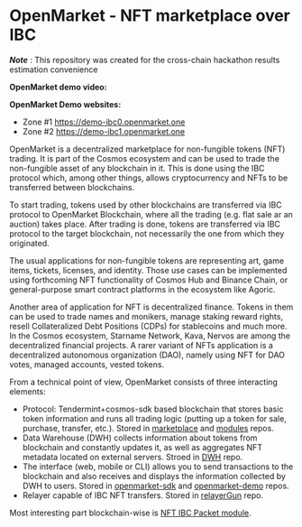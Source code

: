 # OpenMarket - NFT marketplace over IBC #


***Note*** : This repository was created for the cross-chain hackathon results estimation convenience


**OpenMarket demo video:** 

**OpenMarket Demo websites:** 
- Zone #1 https://demo-ibc0.openmarket.one
- Zone #2 https://demo-ibc1.openmarket.one

OpenMarket is a decentralized marketplace for non-fungible tokens (NFT) trading. It is part of the Сosmos ecosystem and can be used to trade the non-fungible asset of any blockchain in it. This is done using the IBC protocol which, among other things, allows cryptocurrency and NFTs to be transferred between blockchains.

To start trading, tokens used by other blockchains are transferred via IBC protocol to OpenMarket Blockchain, where all the trading (e.g. flat sale ar an auction) takes place. After trading is done, tokens are transferred via IBC protocol to the target blockchain, not necessarily the one from which they originated. 

The usual applications for non-fungible tokens are representing art, game items, tickets, licenses, and identity. Those use cases can be implemented using forthcoming NFT functionality of Cosmos Hub and Binance Chain, or general-purpose smart contract platforms in the ecosystem like Agoric. 

Another area of application for NFT is decentralized finance. Tokens in them can be used to trade names and monikers, manage staking reward rights, resell Collateralized Debt Positions (CDPs) for stablecoins and much more. In the Cosmos ecosystem, Starname Network, Kava, Nervos are among the decentralized financial projects. A rarer variant of NFTs application is a decentralized autonomous organization (DAO), namely using NFT for DAO votes, managed accounts, vested tokens. 


From a technical point of view, OpenMarket consists of three interacting elements:

* Protocol: Tendermint+cosmos-sdk based blockchain that stores basic token information and runs all trading logic (putting up a token for sale, purchase, transfer, etc.). Stored in [marketplace](https://github.com/p2p-org/marketplace/tree/feat/hack-ibc-nft) and [modules](https://github.com/corestario/modules/tree/hack-ibc) repos.
* Data Warehouse (DWH) collects information about tokens from blockchain and constantly updates it, as well as aggregates NFT metadata located on external servers. Stroed in [DWH](https://github.com/p2p-org/dwh/tree/hack-ibc-docker) repo.
* The interface (web, mobile or CLI) allows you to send transactions to the blockchain and also receives and displays the information collected by DWH to users. Stored in [openmarket-sdk](https://github.com/p2p-org/openmarket-sdk) and [openmarket-demo](https://github.com/p2p-org/openmarket-demo/tree/dev) repos.
* Relayer capable of IBC NFT transfers. Stored in [relayerGun](https://github.com/p2p-org/relayerGun/tree/feat/hack-ibc-nft) repo.

Most interesting part blockchain-wise is [NFT IBC Packet module](https://github.com/p2p-org/marketplace/tree/feat/hack-ibc-nft/x/nftIBC).

